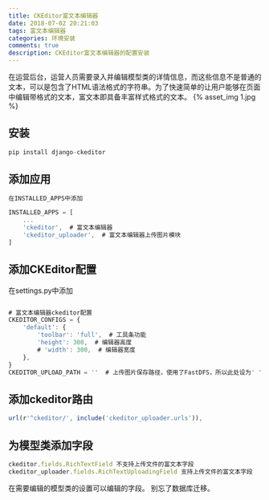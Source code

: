 ```yaml
---
title: CKEditor富文本编辑器
date: 2018-07-02 20:21:03
tags: 富文本编辑器
categories: 环境安装
comments: true
description: CKEditor富文本编辑器的配置安装
---
```

在运营后台，运营人员需要录入并编辑模型类的详情信息，而这些信息不是普通的文本，可以是包含了HTML语法格式的字符串。为了快速简单的让用户能够在页面中编辑带格式的文本，富文本即具备丰富样式格式的文本。
{% asset_img 1.jpg  %}

## 安装

``` javascript
pip install django-ckeditor
```
## 添加应用

``` javascript
在INSTALLED_APPS中添加

INSTALLED_APPS = [
    ...
    'ckeditor',  # 富文本编辑器
    'ckeditor_uploader',  # 富文本编辑器上传图片模块
]
```
## 添加CKEditor配置
在settings.py中添加

``` javascript

# 富文本编辑器ckeditor配置
CKEDITOR_CONFIGS = {
    'default': {
        'toolbar': 'full',  # 工具条功能
        'height': 300,  # 编辑器高度
        # 'width': 300,  # 编辑器宽度
    },
}
CKEDITOR_UPLOAD_PATH = ''  # 上传图片保存路径，使用了FastDFS，所以此处设为' '
```
## 添加ckeditor路由

``` javascript
url(r'^ckeditor/', include('ckeditor_uploader.urls')),
```
## 为模型类添加字段

``` javascript
ckeditor.fields.RichTextField 不支持上传文件的富文本字段
ckeditor_uploader.fields.RichTextUploadingField 支持上传文件的富文本字段
```
在需要编辑的模型类的设置可以编辑的字段。
别忘了数据库迁移。


